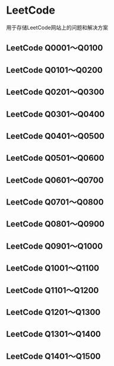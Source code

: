 # LeetCode

用于存储LeetCode网站上的问题和解决方案

## LeetCode Q0001～Q0100

## LeetCode Q0101～Q0200

## LeetCode Q0201～Q0300

## LeetCode Q0301～Q0400

## LeetCode Q0401～Q0500

## LeetCode Q0501～Q0600

## LeetCode Q0601～Q0700

## LeetCode Q0701～Q0800

## LeetCode Q0801～Q0900

## LeetCode Q0901～Q1000

## LeetCode Q1001～Q1100

## LeetCode Q1101～Q1200

## LeetCode Q1201～Q1300

## LeetCode Q1301～Q1400

## LeetCode Q1401～Q1500
